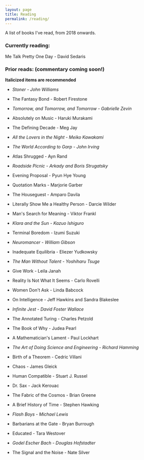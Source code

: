 ```yaml
---
layout: page 
title: Reading 
permalink: /reading/
---
```


A list of books I've read, from 2018 onwards.

### Currently reading:
Me Talk Pretty One Day - David Sedaris

### Prior reads: (commentary coming soon!) 
**Italicized items are recommended**
<BR>
- *Stoner - John Williams*

- The Fantasy Bond - Robert Firestone 

- *Tomorrow, and Tomorrow, and Tomorrow - Gabrielle Zevin*

- Absolutely on Music - Haruki Murakami

- The Defining Decade - Meg Jay

- *All the Lovers in the Night - Meiko Kawakami*

- *The World According to Garp - John Irving*

- Atlas Shrugged - Ayn Rand

- *Roadside Picnic - Arkady and Boris Strugatsky*

- Evening Proposal - Pyun Hye Young

- Quotation Marks - Marjorie Garber

- The Houseguest - Amparo Davila

- Literally Show Me a Healthy Person - Darcie Wilder

- Man's Search for Meaning - Viktor Frankl

- *Klara and the Sun - Kazuo Ishiguro*

- Terminal Boredom - Izumi Suzuki

- *Neuromancer - William Gibson*

- Inadequate Equilibria - Eliezer Yudkowsky

- *The Man Without Talent - Yoshiharu Tsuge*

- Give Work - Leila Janah

- Reality Is Not What It Seems - Carlo Rovelli

- Women Don't Ask - Linda Babcock

- On Intelligence - Jeff Hawkins and Sandra Blakeslee

- *Infinite Jest - David Foster Wallace*

- The Annotated Turing - Charles Petzold

- The Book of Why - Judea Pearl

- A Mathematician's Lament - Paul Lockhart

- *The Art of Doing Science and Engineering - Richard Hamming*

- Birth of a Theorem - Cedric Villani

- Chaos - James Gleick

- Human Compatible - Stuart J. Russel

- Dr. Sax - Jack Kerouac

- The Fabric of the Cosmos - Brian Greene

- A Brief History of Time - Stephen Hawking

- *Flash Boys - Michael Lewis*

- Barbarians at the Gate - Bryan Burrough

- Educated - Tara Westover

- *Godel Escher Bach - Douglas Hofstadter*

- The Signal and the Noise - Nate Silver
